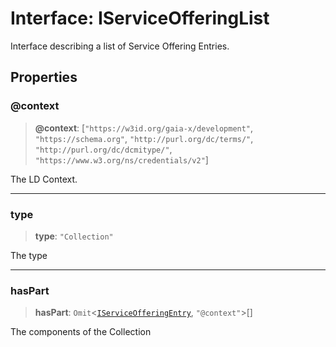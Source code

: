 # Interface: IServiceOfferingList

Interface describing a list of Service Offering Entries.

## Properties

### @context

> **@context**: \[`"https://w3id.org/gaia-x/development"`, `"https://schema.org"`, `"http://purl.org/dc/terms/"`, `"http://purl.org/dc/dcmitype/"`, `"https://www.w3.org/ns/credentials/v2"`\]

The LD Context.

***

### type

> **type**: `"Collection"`

The type

***

### hasPart

> **hasPart**: `Omit`\<[`IServiceOfferingEntry`](IServiceOfferingEntry.md), `"@context"`\>[]

The components of the Collection
